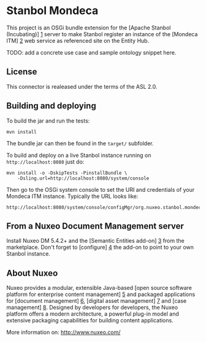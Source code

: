 # Stanbol Mondeca

This project is an OSGi bundle extension for the [Apache Stanbol
(Incubating)] [1] server to make Stanbol register an instance of the
[Mondeca ITM] [2] web service as referenced site on the Entity Hub.

TODO: add a concrete use case and sample ontology snippet here.

[1]: http://incubator.apache.org/stanbol
[2]: http://www.mondeca.com

## License

This connector is realeased under the terms of the ASL 2.0.

## Building and deploying

To build the jar and run the tests:

    mvn install

The bundle jar can then be found in the `target/` subfolder.

To build and deploy on a live Stanbol instance running on
`http://localhost:8080` just do:

    mvn install -o -DskipTests -PinstallBundle \
        -Dsling.url=http://localhost:8080/system/console

Then go to the OSGi system console to set the URI and credentials
of your Mondeca ITM instance. Typically the URL looks like:

    http://localhost:8080/system/console/configMgr/org.nuxeo.stanbol.mondeca.ITMReferencedSite


## From a Nuxeo Document Management server

Install Nuxeo DM 5.4.2+ and the [Semantic Entities add-on] [3] from
the marketplace. Don't forget to [configure] [4] the add-on to point to
your own Stanbol instance.

[3]: https://connect.nuxeo.com/nuxeo/site/marketplace/package/semantic-entities-1.0.0
[4]: https://doc.nuxeo.com/display/NXDOC/Semantic+Entities+Installation+and+Configuration


## About Nuxeo

Nuxeo provides a modular, extensible Java-based [open source software
platform for enterprise content management] [5] and packaged applications
for [document management] [6], [digital asset management] [7] and
[case management] [8]. Designed by developers for developers, the Nuxeo
platform offers a modern architecture, a powerful plug-in model and
extensive packaging capabilities for building content applications.

[5]: http://www.nuxeo.com/en/products/ep
[6]: http://www.nuxeo.com/en/products/document-management
[7]: http://www.nuxeo.com/en/products/dam
[8]: http://www.nuxeo.com/en/products/case-management

More information on: <http://www.nuxeo.com/>
